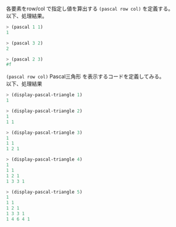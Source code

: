 各要素をrow/col で指定し値を算出する `(pascal row col)` を定義する。  
以下、処理結果。

```scheme
> (pascal 1 1)
1

> (pascal 3 2)
2

> (pascal 2 3)
#f
```

`(pascal row col)` Pascal三角形 を表示するコードを定義してみる。  
以下、処理結果

```scheme
> (display-pascal-triangle 1)
1 

> (display-pascal-triangle 2)
1 
1 1 

> (display-pascal-triangle 3)
1 
1 1 
1 2 1 

> (display-pascal-triangle 4)
1 
1 1 
1 2 1 
1 3 3 1 

> (display-pascal-triangle 5)
1 
1 1 
1 2 1 
1 3 3 1 
1 4 6 4 1 
```
